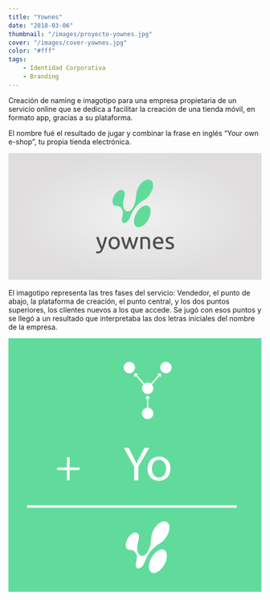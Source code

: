 ```yaml
---
title: "Yownes"
date: "2018-03-06"
thumbnail: "/images/proyecto-yownes.jpg"
cover: "/images/cover-yownes.jpg"
color: "#fff"
tags:
    - Identidad Corporativa
    - Branding
---
```


Creación de naming e imagotipo para una empresa propietaria de un servicio online que se dedica a facilitar la creación de una tienda móvil, en formato app, gracias a su plataforma.

El nombre fué el resultado de jugar y combinar la frase en inglés “Your own e-shop”, tu propia tienda electrónica.

<hidden>
<img src="yownes1.jpg" />
</hidden>
<zoom-image src="yownes1.jpg" zoomSrc='yownes1.jpg' atl='Nombre'></zoom-image>

El imagotipo representa las tres fases del servicio: Vendedor, el punto de abajo, la plataforma de creación, el punto central, y los dos puntos superiores, los clientes nuevos a los que accede. Se jugó con esos puntos y se llegó a un resultado que interpretaba las dos letras iniciales del nombre de la empresa.

<hidden>
<img src="yownes2.jpg" />
</hidden>
<zoom-image src="yownes2.jpg"  zoomSrc='yownes2.jpg' alt='Imagotipo'></zoom-image>
